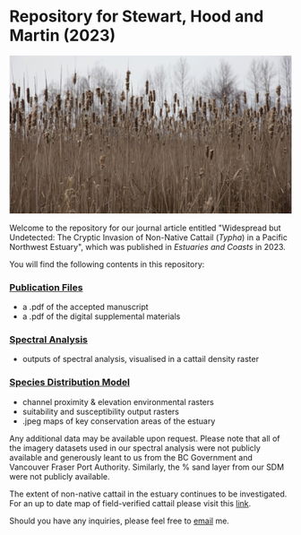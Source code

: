 # Repository for Stewart, Hood and Martin (2023)

![Cattail](https://github.com/asarum-ecological/2023_UndetectedTypha/blob/dfb56f3a7f43b333ca2b0fcd1f4dd50c7d2e5069/README_PIC.jpg)

Welcome to the repository for our journal article entitled "Widespread but Undetected: The Cryptic Invasion of Non-Native Cattail (<i>Typha</i>) in a Pacific Northwest Estuary", which was published in <i>Estuaries and Coasts</i> in 2023. 

You will find the following contents in this repository:

### [Publication Files](https://github.com/asarum-ecological/2023_UndetectedTypha/tree/main/Publication%20Files)
  - a .pdf of the accepted manuscript
  - a .pdf of the digital supplemental materials 

### [Spectral Analysis](https://github.com/asarum-ecological/2023_UndetectedTypha/tree/main/Spectral%20Analysis%20)
  - outputs of spectral analysis, visualised in a cattail density raster
  
### [Species Distribution Model](https://github.com/asarum-ecological/2023_UndetectedTypha/tree/main/Species%20Distribution%20Model)
  - channel proximity & elevation environmental rasters
  - suitability and susceptibility output rasters
  - .jpeg maps of key conservation areas of the estuary

Any additional data may be available upon request. Please note that all of the imagery datasets used in our spectral analysis were not publicly available and generously leant to us from the BC Government and Vancouver Fraser Port Authority. Similarly, the % sand layer from our SDM were not publicly available. 

The extent of non-native cattail in the estuary continues to be investigated. For an up to date map of field-verified cattail please visit this [link](https://www.google.com/maps/d/u/0/edit?mid=1Gxm6n921sl6ph-dF6LTEKDhTrqaUaCoK&ll=49.137229809022216%2C-123.15205739999999&z=11).

Should you have any inquiries, please feel free to [email](mailto:daniel.stewart@asarum.org) me.
